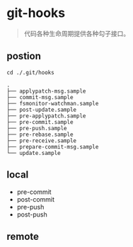 # git-hooks
> 代码各种生命周期提供各种勾子接口。

## postion
```shell
cd ./.git/hooks
```

~~~
.
├── applypatch-msg.sample
├── commit-msg.sample
├── fsmonitor-watchman.sample
├── post-update.sample
├── pre-applypatch.sample
├── pre-commit.sample
├── pre-push.sample
├── pre-rebase.sample
├── pre-receive.sample
├── prepare-commit-msg.sample
└── update.sample
~~~

## local
- pre-commit
- post-commit
- pre-push
- post-push


## remote



